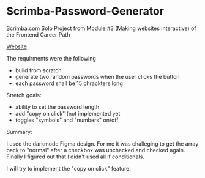 # Scrimba-Password-Generator
<a href="https://scrimba.com/">Scrimba.com</a> Solo Project from Module #3 (Making websites interactive) of the Frontend Career Path

<a href="https://lanu135.github.io/Scrimba-Password-Generator/">Website<a>

The requirments were the following

- build from scratch
- generate two random passwords when the user clicks the button
- each password shall be 15 chrackters long
  
Stretch goals:

- ability to set the password length
- add "copy on click" (not implemented yet
- toggles "symbols" and "numbers" on/off

Summary:

I used the darkmode Figma design. For me it was challeging to get the array back to "normal" after a checkbox was unchecked and checked again. 
Finally I figured out that I didn't used all if conditionals.

I will try to implement the "copy on click" feature.

